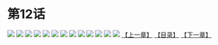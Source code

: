 # 第12话
![](https://s1.baozimh.com/scomic/yuekanshaonuyeqijun-chunquan/0/16-x7uj/1.jpg)
![](https://s1.baozimh.com/scomic/yuekanshaonuyeqijun-chunquan/0/16-x7uj/2.jpg)
![](https://s1.baozimh.com/scomic/yuekanshaonuyeqijun-chunquan/0/16-x7uj/3.jpg)
![](https://s1.baozimh.com/scomic/yuekanshaonuyeqijun-chunquan/0/16-x7uj/4.jpg)
![](https://s1.baozimh.com/scomic/yuekanshaonuyeqijun-chunquan/0/16-x7uj/5.jpg)
![](https://s1.baozimh.com/scomic/yuekanshaonuyeqijun-chunquan/0/16-x7uj/6.jpg)
![](https://s1.baozimh.com/scomic/yuekanshaonuyeqijun-chunquan/0/16-x7uj/7.jpg)
![](https://s1.baozimh.com/scomic/yuekanshaonuyeqijun-chunquan/0/16-x7uj/8.jpg)
![](https://s1.baozimh.com/scomic/yuekanshaonuyeqijun-chunquan/0/16-x7uj/9.jpg)
![](https://s1.baozimh.com/scomic/yuekanshaonuyeqijun-chunquan/0/16-x7uj/10.jpg)
![](https://s1.baozimh.com/scomic/yuekanshaonuyeqijun-chunquan/0/16-x7uj/11.jpg)
![](https://s1.baozimh.com/scomic/yuekanshaonuyeqijun-chunquan/0/16-x7uj/12.jpg)
![](https://s1.baozimh.com/scomic/yuekanshaonuyeqijun-chunquan/0/16-x7uj/13.jpg)
[【上一章】](./11.md)
[【目录】](./README.md)
[【下一章】](./13.md)
